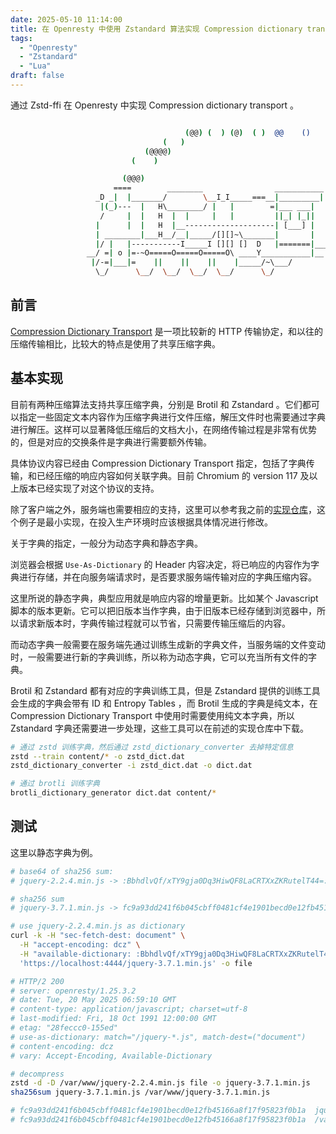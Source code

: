 ```yaml
---
date: 2025-05-10 11:14:00
title: 在 Openresty 中使用 Zstandard 算法实现 Compression dictionary transport
tags:
  - "Openresty"
  - "Zstandard"
  - "Lua"
draft: false
---
```


通过 Zstd-ffi 在 Openresty 中实现 Compression dictionary transport 。

<!--more-->

```bash

                                       (@@) (  ) (@)  ( )  @@    ()    @     O     @     O      @
                                  (   )
                              (@@@@)
                           (    )

                         (@@@)
                       ====        ________                ___________
                   _D _|  |_______/        \__I_I_____===__|_________|
                    |(_)---  |   H\________/ |   |        =|___ ___|      _________________
                    /     |  |   H  |  |     |   |         ||_| |_||     _|                \_____A
                   |      |  |   H  |__--------------------| [___] |   =|                        |
                   | ________|___H__/__|_____/[][]~\_______|       |   -|                        |
                   |/ |   |-----------I_____I [][] []  D   |=======|____|________________________|_
                 __/ =| o |=-~O=====O=====O=====O\ ____Y___________|__|__________________________|_
                  |/-=|___|=    ||    ||    ||    |_____/~\___/          |_D__D__D_|  |_D__D__D_|
                   \_/      \__/  \__/  \__/  \__/      \_/               \_/   \_/    \_/   \_/

```

## 前言

[Compression Dictionary Transport](https://datatracker.ietf.org/doc/draft-ietf-httpbis-compression-dictionary/) 是一项比较新的 HTTP 传输协定，和以往的压缩传输相比，比较大的特点是使用了共享压缩字典。

## 基本实现

目前有两种压缩算法支持共享压缩字典，分别是 Brotil 和 Zstandard 。它们都可以指定一些固定文本内容作为压缩字典进行文件压缩，解压文件时也需要通过字典进行解压。这样可以显著降低压缩后的文档大小，在网络传输过程是非常有优势的，但是对应的交换条件是字典进行需要额外传输。

具体协议内容已经由 Compression Dictionary Transport 指定，包括了字典传输，和已经压缩的响应内容如何关联字典。目前 Chromium 的 version 117 及以上版本已经实现了对这个协议的支持。

除了客户端之外，服务端也需要相应的支持，这里可以参考我之前的[实现仓库](https://github.com/yuweizzz/compression-dictionary-transport)，这个例子是最小实现，在投入生产环境时应该根据具体情况进行修改。

关于字典的指定，一般分为动态字典和静态字典。

浏览器会根据 `Use-As-Dictionary` 的 Header 内容决定，将已响应的内容作为字典进行存储，并在向服务端请求时，是否要求服务端传输对应的字典压缩内容。

这里所说的静态字典，典型应用就是响应内容的增量更新。比如某个 Javascript 脚本的版本更新。它可以把旧版本当作字典，由于旧版本已经存储到浏览器中，所以请求新版本时，字典传输过程就可以节省，只需要传输压缩后的内容。

而动态字典一般需要在服务端先通过训练生成新的字典文件，当服务端的文件变动时，一般需要进行新的字典训练，所以称为动态字典，它可以充当所有文件的字典。

Brotil 和 Zstandard 都有对应的字典训练工具，但是 Zstandard 提供的训练工具会生成的字典会带有 ID 和 Entropy Tables ，而 Brotil 生成的字典是纯文本，在 Compression Dictionary Transport 中使用时需要使用纯文本字典，所以 Zstandard 字典还需要进一步处理，这些工具可以在前述的实现仓库中下载。

```bash
# 通过 zstd 训练字典，然后通过 zstd_dictionary_converter 去掉特定信息
zstd --train content/* -o zstd_dict.dat
zstd_dictionary_converter -i zstd_dict.dat -o dict.dat

# 通过 brotli 训练字典
brotli_dictionary_generator dict.dat content/*
```

## 测试

这里以静态字典为例。

``` bash
# base64 of sha256 sum:
# jquery-2.2.4.min.js -> :BbhdlvQf/xTY9gja0Dq3HiwQF8LaCRTXxZKRutelT44=:

# sha256 sum
# jquery-3.7.1.min.js -> fc9a93dd241f6b045cbff0481cf4e1901becd0e12fb45166a8f17f95823f0b1a

# use jquery-2.2.4.min.js as dictionary
curl -k -H "sec-fetch-dest: document" \
  -H "accept-encoding: dcz" \
  -H "available-dictionary: :BbhdlvQf/xTY9gja0Dq3HiwQF8LaCRTXxZKRutelT44=:" \
  'https://localhost:4444/jquery-3.7.1.min.js' -o file

# HTTP/2 200
# server: openresty/1.25.3.2
# date: Tue, 20 May 2025 06:59:10 GMT
# content-type: application/javascript; charset=utf-8
# last-modified: Fri, 18 Oct 1991 12:00:00 GMT
# etag: "28feccc0-155ed"
# use-as-dictionary: match="/jquery-*.js", match-dest=("document")
# content-encoding: dcz
# vary: Accept-Encoding, Available-Dictionary

# decompress
zstd -d -D /var/www/jquery-2.2.4.min.js file -o jquery-3.7.1.min.js
sha256sum jquery-3.7.1.min.js /var/www/jquery-3.7.1.min.js

# fc9a93dd241f6b045cbff0481cf4e1901becd0e12fb45166a8f17f95823f0b1a  jquery-3.7.1.min.js
# fc9a93dd241f6b045cbff0481cf4e1901becd0e12fb45166a8f17f95823f0b1a  /var/www/jquery-3.7.1.min.js
```
